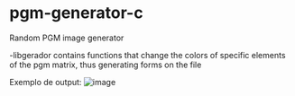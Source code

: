 # pgm-generator-c
Random PGM image generator

-libgerador contains functions that change the colors of specific elements of the pgm matrix, thus generating forms on the file 

Exemplo de output:
![image](https://raw.githubusercontent.com/pragramando/pgm-generator-c/main/sample.pgm)
